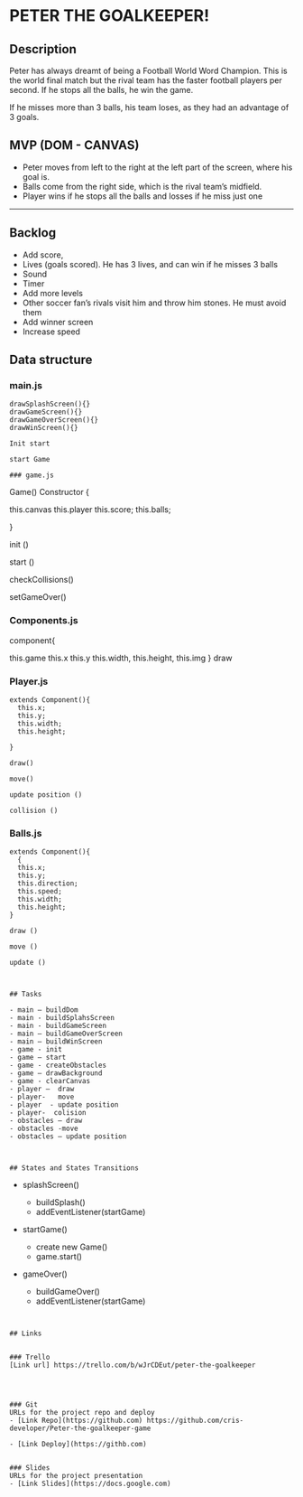 # PETER THE GOALKEEPER!

## Description

Peter has always dreamt of being a Football World Word Champion. This is the world final match but the rival team has the faster football players per second. If he stops all the balls, he win the game. 

If he misses more than 3 balls, his team loses, as they had an advantage of 3 goals.


## MVP (DOM - CANVAS)
- Peter moves from left to the right at the left part of the screen, where his goal is.
- Balls come from the right side, which is the rival team’s midfield. 
- Player wins if he stops all the balls and losses if he miss just one

--------

## Backlog

- Add score, 
- Lives (goals scored). He has 3 lives, and can win if he misses 3 balls
- Sound
- Timer
- Add more levels
- Other soccer fan’s rivals visit him and throw him stones. He must avoid them
- Add winner screen
- Increase speed


## Data structure

### main.js
```
drawSplashScreen(){}
drawGameScreen(){}
drawGameOverScreen(){}
drawWinScreen(){}

Init start

start Game

### game.js
```
Game()
Constructor {

  this.canvas
  this.player
  this.score;
  this.balls;

}

 init ()

 start ()
 

checkCollisions()

setGameOver()



### Components.js

component{

 this.game
 this.x
 this.y
 this.width,
 this.height,
 this.img
}
draw

### Player.js
```
extends Component(){
  this.x;
  this.y;
  this.width;
  this.height;
  
}

draw()

move()

update position ()

collision ()
```

### Balls.js
```
extends Component(){
  {
  this.x;
  this.y;
  this.direction;
  this.speed;
  this.width;
  this.height;
}

draw ()

move ()

update ()



## Tasks

- main – buildDom
- main - buildSplahsScreen
- main - buildGameScreen
- main – buildGameOverScreen
- main – buildWinScreen
- game - init
- game – start
- game - createObstacles
- game – drawBackground
- game - clearCanvas
- player –  draw  
- player-   move
- player  - update position
- player-  colision
- obstacles – draw
- obstacles -move
- obstacles – update position



## States and States Transitions
```
- splashScreen()
  - buildSplash()
  - addEventListener(startGame)
  
  
- startGame()
  - create new Game()
  - game.start()
  
  
- gameOver()
  - buildGameOver()
  - addEventListener(startGame) 
```


## Links


### Trello
[Link url] https://trello.com/b/wJrCDEut/peter-the-goalkeeper




### Git
URLs for the project repo and deploy
- [Link Repo](https://github.com) https://github.com/cris-developer/Peter-the-goalkeeper-game

- [Link Deploy](https://githb.com)


### Slides
URLs for the project presentation 
- [Link Slides](https://docs.google.com)



